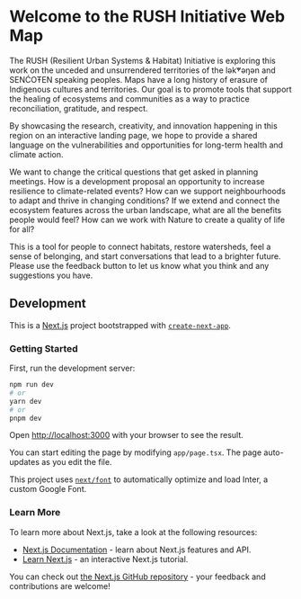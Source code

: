 # Welcome to the RUSH Initiative Web Map

The RUSH (Resilient Urban Systems & Habitat) Initiative is exploring this work on the unceded and unsurrendered territories of the lək̓ʷəŋən and SENĆOŦEN speaking peoples. Maps have a long history of erasure of Indigenous cultures and territories. Our goal is to promote tools that support the healing of ecosystems and communities as a way to practice reconciliation, gratitude, and respect.

By showcasing the research, creativity, and innovation happening in this region on an interactive landing page, we hope to provide a shared language on the vulnerabilities and opportunities for long-term health and climate action.

We want to change the critical questions that get asked in planning meetings. How is a development proposal an opportunity to increase resilience to climate-related events? How can we support neighbourhoods to adapt and thrive in changing conditions? If we extend and connect the ecosystem features across the urban landscape, what are all the benefits people would feel? How can we work with Nature to create a quality of life for all?

This is a tool for people to connect habitats, restore watersheds, feel a sense of belonging, and start conversations that lead to a brighter future. Please use the feedback button to let us know what you think and any suggestions you have.

## Development

This is a [Next.js](https://nextjs.org/) project bootstrapped with [`create-next-app`](https://github.com/vercel/next.js/tree/canary/packages/create-next-app).

### Getting Started

First, run the development server:

```bash
npm run dev
# or
yarn dev
# or
pnpm dev
```

Open [http://localhost:3000](http://localhost:3000) with your browser to see the result.

You can start editing the page by modifying `app/page.tsx`. The page auto-updates as you edit the file.

This project uses [`next/font`](https://nextjs.org/docs/basic-features/font-optimization) to automatically optimize and load Inter, a custom Google Font.

### Learn More

To learn more about Next.js, take a look at the following resources:

- [Next.js Documentation](https://nextjs.org/docs) - learn about Next.js features and API.
- [Learn Next.js](https://nextjs.org/learn) - an interactive Next.js tutorial.

You can check out [the Next.js GitHub repository](https://github.com/vercel/next.js/) - your feedback and contributions are welcome!